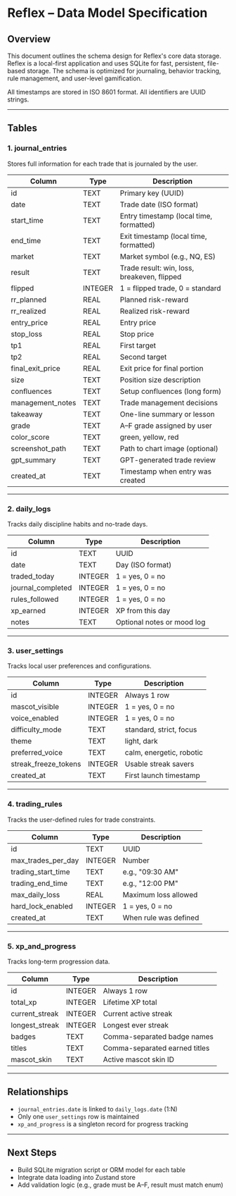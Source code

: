 # Reflex – Data Model Specification

## Overview

This document outlines the schema design for Reflex's core data storage. Reflex is a local-first application and uses SQLite for fast, persistent, file-based storage. The schema is optimized for journaling, behavior tracking, rule management, and user-level gamification.

All timestamps are stored in ISO 8601 format. All identifiers are UUID strings.

---

## Tables

### 1. journal_entries

Stores full information for each trade that is journaled by the user.

| Column             | Type      | Description |
|--------------------|-----------|-------------|
| id                 | TEXT      | Primary key (UUID) |
| date               | TEXT      | Trade date (ISO format) |
| start_time         | TEXT      | Entry timestamp (local time, formatted) |
| end_time           | TEXT      | Exit timestamp (local time, formatted) |
| market             | TEXT      | Market symbol (e.g., NQ, ES) |
| result             | TEXT      | Trade result: win, loss, breakeven, flipped |
| flipped            | INTEGER   | 1 = flipped trade, 0 = standard |
| rr_planned         | REAL      | Planned risk-reward |
| rr_realized        | REAL      | Realized risk-reward |
| entry_price        | REAL      | Entry price |
| stop_loss          | REAL      | Stop price |
| tp1                | REAL      | First target |
| tp2                | REAL      | Second target |
| final_exit_price   | REAL      | Exit price for final portion |
| size               | TEXT      | Position size description |
| confluences        | TEXT      | Setup confluences (long form) |
| management_notes   | TEXT      | Trade management decisions |
| takeaway           | TEXT      | One-line summary or lesson |
| grade              | TEXT      | A–F grade assigned by user |
| color_score        | TEXT      | green, yellow, red |
| screenshot_path    | TEXT      | Path to chart image (optional) |
| gpt_summary        | TEXT      | GPT-generated trade review |
| created_at         | TEXT      | Timestamp when entry was created |

---

### 2. daily_logs

Tracks daily discipline habits and no-trade days.

| Column           | Type    | Description |
|------------------|---------|-------------|
| id               | TEXT    | UUID |
| date             | TEXT    | Day (ISO format) |
| traded_today     | INTEGER | 1 = yes, 0 = no |
| journal_completed| INTEGER | 1 = yes, 0 = no |
| rules_followed   | INTEGER | 1 = yes, 0 = no |
| xp_earned        | INTEGER | XP from this day |
| notes            | TEXT    | Optional notes or mood log |

---

### 3. user_settings

Tracks local user preferences and configurations.

| Column             | Type    | Description |
|--------------------|---------|-------------|
| id                 | INTEGER | Always 1 row |
| mascot_visible     | INTEGER | 1 = yes, 0 = no |
| voice_enabled      | INTEGER | 1 = yes, 0 = no |
| difficulty_mode    | TEXT    | standard, strict, focus |
| theme              | TEXT    | light, dark |
| preferred_voice    | TEXT    | calm, energetic, robotic |
| streak_freeze_tokens | INTEGER | Usable streak savers |
| created_at         | TEXT    | First launch timestamp |

---

### 4. trading_rules

Tracks the user-defined rules for trade constraints.

| Column                | Type    | Description |
|------------------------|---------|-------------|
| id                     | TEXT    | UUID |
| max_trades_per_day     | INTEGER | Number |
| trading_start_time     | TEXT    | e.g., "09:30 AM" |
| trading_end_time       | TEXT    | e.g., "12:00 PM" |
| max_daily_loss         | REAL    | Maximum loss allowed |
| hard_lock_enabled      | INTEGER | 1 = yes, 0 = no |
| created_at             | TEXT    | When rule was defined |

---

### 5. xp_and_progress

Tracks long-term progression data.

| Column             | Type    | Description |
|--------------------|---------|-------------|
| id                 | INTEGER | Always 1 row |
| total_xp           | INTEGER | Lifetime XP total |
| current_streak     | INTEGER | Current active streak |
| longest_streak     | INTEGER | Longest ever streak |
| badges             | TEXT    | Comma-separated badge names |
| titles             | TEXT    | Comma-separated earned titles |
| mascot_skin        | TEXT    | Active mascot skin ID |

---

## Relationships

- `journal_entries.date` is linked to `daily_logs.date` (1:N)
- Only one `user_settings` row is maintained
- `xp_and_progress` is a singleton record for progress tracking

---

## Next Steps

- Build SQLite migration script or ORM model for each table
- Integrate data loading into Zustand store
- Add validation logic (e.g., grade must be A–F, result must match enum)

